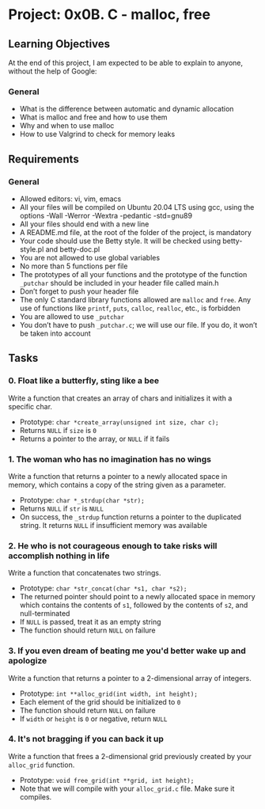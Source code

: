 # Project: 0x0B. C - malloc, free

## Learning Objectives

At the end of this project, I am expected to be able to explain to anyone, without the help of Google:

### General

- What is the difference between automatic and dynamic allocation
- What is malloc and free and how to use them
- Why and when to use malloc
- How to use Valgrind to check for memory leaks

## Requirements

### General

- Allowed editors: vi, vim, emacs
- All your files will be compiled on Ubuntu 20.04 LTS using gcc, using the options -Wall -Werror -Wextra -pedantic -std=gnu89
- All your files should end with a new line
- A README.md file, at the root of the folder of the project, is mandatory
- Your code should use the Betty style. It will be checked using betty-style.pl and betty-doc.pl
- You are not allowed to use global variables
- No more than 5 functions per file
- The prototypes of all your functions and the prototype of the function `_putchar` should be included in your header file called main.h
- Don’t forget to push your header file
- The only C standard library functions allowed are `malloc` and `free`. Any use of functions like `printf`, `puts`, `calloc`, `realloc`, etc., is forbidden
- You are allowed to use `_putchar`
- You don’t have to push `_putchar.c`; we will use our file. If you do, it won’t be taken into account

## Tasks

### 0. Float like a butterfly, sting like a bee

Write a function that creates an array of chars and initializes it with a specific char.

- Prototype: `char *create_array(unsigned int size, char c);`
- Returns `NULL` if `size` is `0`
- Returns a pointer to the array, or `NULL` if it fails

### 1. The woman who has no imagination has no wings

Write a function that returns a pointer to a newly allocated space in memory, which contains a copy of the string given as a parameter.

- Prototype: `char *_strdup(char *str);`
- Returns `NULL` if `str` is `NULL`
- On success, the `_strdup` function returns a pointer to the duplicated string. It returns `NULL` if insufficient memory was available

### 2. He who is not courageous enough to take risks will accomplish nothing in life

Write a function that concatenates two strings.

- Prototype: `char *str_concat(char *s1, char *s2);`
- The returned pointer should point to a newly allocated space in memory which contains the contents of `s1`, followed by the contents of `s2`, and null-terminated
- If `NULL` is passed, treat it as an empty string
- The function should return `NULL` on failure

### 3. If you even dream of beating me you'd better wake up and apologize

Write a function that returns a pointer to a 2-dimensional array of integers.

- Prototype: `int **alloc_grid(int width, int height);`
- Each element of the grid should be initialized to `0`
- The function should return `NULL` on failure
- If `width` or `height` is `0` or negative, return `NULL`

### 4. It's not bragging if you can back it up

Write a function that frees a 2-dimensional grid previously created by your `alloc_grid` function.

- Prototype: `void free_grid(int **grid, int height);`
- Note that we will compile with your `alloc_grid.c` file. Make sure it compiles.


